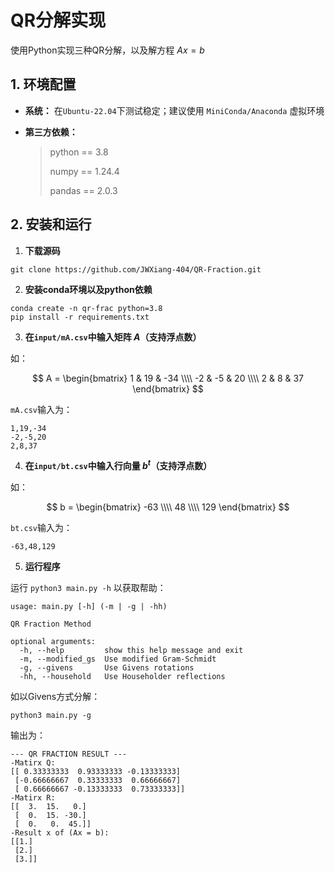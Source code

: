 # QR分解实现

使用Python实现三种QR分解，以及解方程 $Ax = b$ 

## 1. 环境配置

* **系统：** 在`Ubuntu-22.04`下测试稳定；建议使用 `MiniConda/Anaconda` 虚拟环境

* **第三方依赖：**

  > python == 3.8
  >
  > numpy == 1.24.4
  >
  > pandas == 2.0.3

## 2. 安装和运行

1. **下载源码**

```
git clone https://github.com/JWXiang-404/QR-Fraction.git
```

2. **安装conda环境以及python依赖**

```shell
conda create -n qr-frac python=3.8
pip install -r requirements.txt
```

3. **在`input/mA.csv`中输入矩阵 $A$（支持浮点数）**

如：

$$
A = 
\begin{bmatrix}
1 & 19 & -34 \\\\
-2 & -5 & 20 \\\\
2 & 8 & 37
\end{bmatrix}
$$

`mA.csv`输入为：

```
1,19,-34
-2,-5,20
2,8,37
```

4. **在`input/bt.csv`中输入行向量 $b^t$（支持浮点数）**

如：

$$
b = 
\begin{bmatrix}
-63 \\\\
48 \\\\
129
\end{bmatrix}
$$

`bt.csv`输入为：

```
-63,48,129
```

5. **运行程序**

运行 `python3 main.py -h` 以获取帮助：

```shell
usage: main.py [-h] (-m | -g | -hh)

QR Fraction Method

optional arguments:
  -h, --help         show this help message and exit
  -m, --modified_gs  Use modified Gram-Schmidt
  -g, --givens       Use Givens rotations
  -hh, --household   Use Householder reflections
```

如以Givens方式分解：

```shell
python3 main.py -g
```

输出为：

```
--- QR FRACTION RESULT ---
-Matirx Q:
[[ 0.33333333  0.93333333 -0.13333333]
 [-0.66666667  0.33333333  0.66666667]
 [ 0.66666667 -0.13333333  0.73333333]]
-Matirx R:
[[  3.  15.   0.]
 [  0.  15. -30.]
 [  0.   0.  45.]]
-Result x of (Ax = b):
[[1.]
 [2.]
 [3.]]
```